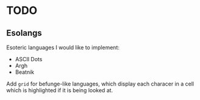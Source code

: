 # TODO

## Esolangs
Esoteric languages I would like to implement:
- ASCII Dots
- Argh
- Beatnik

Add `grid` for befunge-like languages, which display each characer in a cell which is highlighted if it is being looked at.